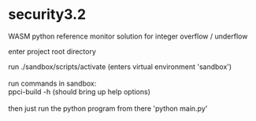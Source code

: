 # security3.2

WASM python reference monitor solution for integer overflow / underflow

enter project root directory

run ./sandbox/scripts/activate (enters virtual environment 'sandbox') <br />
<br />
run commands in sandbox: <br />
ppci-build -h (should bring up help options)<br />
<br />
then just run the python program from there 'python main.py' <br />
